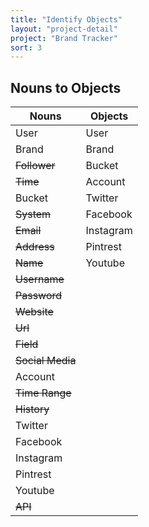 ```yaml
---
title: "Identify Objects"
layout: "project-detail"
project: "Brand Tracker"
sort: 3
---
```


## Nouns to Objects

| Nouns | Objects |
| ----- | ------- |
| User | User |
| Brand | Brand |
| ~~Follower~~ | Bucket |
| ~~Time~~ | Account |
| Bucket | Twitter |
| ~~System~~ | Facebook |
| ~~Email~~ | Instagram |
| ~~Address~~ | Pintrest |
| ~~Name~~ | Youtube |
| ~~Username~~ |  |
| ~~Password~~ |  |
| ~~Website~~ |  |
| ~~Url~~ |  |
| ~~Field~~ |  |
| ~~Social Media~~ |  |
| Account |  |
| ~~Time Range~~ |  |
| ~~History~~ |  |
| Twitter |  |
| Facebook |  |
| Instagram |  |
| Pintrest |  |
| Youtube |  |
| ~~API~~ |  |
